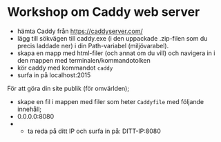 # Workshop om Caddy web server

- hämta Caddy från https://caddyserver.com/
- lägg till sökvägen till caddy.exe (i den uppackade .zip-filen som du precis laddade ner) i din Path-variabel (miljövarabel).
- skapa en mapp med html-filer (och annat om du vill) och navigera in i den mappen med terminalen/kommandotolken
- kör caddy med kommandot <code>caddy</code>
- surfa in på localhost:2015


För att göra din site publik (för omvärlden);
- skape en fil i mappen med filer som heter <code>Caddyfile</code> med följande innehåll;
- 0.0.0.0:8080
- - ta reda på ditt IP och surfa in på: DITT-IP:8080

